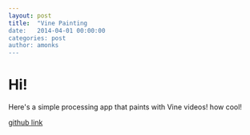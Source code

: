 ```yaml
---
layout: post
title:  "Vine Painting
date:   2014-04-01 00:00:00
categories: post
author: amonks
---
```


# Hi!

Here's a simple processing app that paints with Vine videos! how cool!

[github link](https://github.com/amonks/vine-paint)